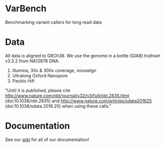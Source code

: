 # VarBench
Benchmarking variant callers for long read data

# Data

All data is aligned to GRCh38. We use the genome in a bottle (GIAB) truthset v3.3.2 from NA12878 DNA.

1. Illumina, 30x & 300x coverage, novoalign
2. Ultralong Oxford Nanopore
3. Pacbio Hifi

"Until it is published, please cite http://www.nature.com/nbt/journal/v32/n3/full/nbt.2835.html (doi:10.1038/nbt.2835) and http://www.nature.com/articles/sdata201625 (doi:10.1038/sdata.2016.25) when using these calls."

# Documentation
See our [wiki](wiki) for all of our documentation!

